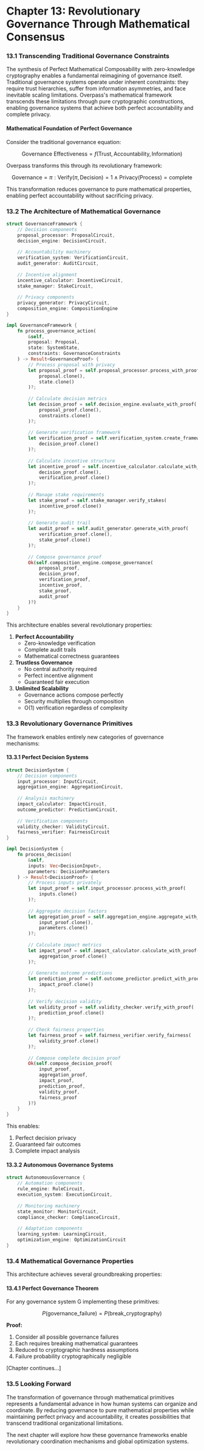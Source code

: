 # Chapter 13: Revolutionary Governance Through Mathematical Consensus

### 13.1 Transcending Traditional Governance Constraints

The synthesis of Perfect Mathematical Composability with zero-knowledge cryptography enables a fundamental reimagining of governance itself. Traditional governance systems operate under inherent constraints: they require trust hierarchies, suffer from information asymmetries, and face inevitable scaling limitations. Overpass's mathematical framework transcends these limitations through pure cryptographic constructions, enabling governance systems that achieve both perfect accountability and complete privacy.

#### Mathematical Foundation of Perfect Governance

Consider the traditional governance equation:

$$\text{Governance Effectiveness} = f(\text{Trust}, \text{Accountability}, \text{Information})$$

Overpass transforms this through its revolutionary framework:

$$\text{Governance} = {\pi : \text{Verify}(\pi, \text{Decision}) = 1 \land \text{Privacy}(\text{Process}) = \text{complete}}$$

This transformation reduces governance to pure mathematical properties, enabling perfect accountability without sacrificing privacy.

### 13.2 The Architecture of Mathematical Governance

```rust
struct GovernanceFramework {
    // Decision components
    proposal_processor: ProposalCircuit,
    decision_engine: DecisionCircuit,
    
    // Accountability machinery
    verification_system: VerificationCircuit,
    audit_generator: AuditCircuit,
    
    // Incentive alignment
    incentive_calculator: IncentiveCircuit,
    stake_manager: StakeCircuit,
    
    // Privacy components
    privacy_generator: PrivacyCircuit,
    composition_engine: CompositionEngine
}

impl GovernanceFramework {
    fn process_governance_action(
        &self,
        proposal: Proposal,
        state: SystemState,
        constraints: GovernanceConstraints
    ) -> Result<GovernanceProof> {
        // Process proposal with privacy
        let proposal_proof = self.proposal_processor.process_with_proof(
            proposal.clone(),
            state.clone()
        )?;
        
        // Calculate decision metrics
        let decision_proof = self.decision_engine.evaluate_with_proof(
            proposal_proof.clone(),
            constraints.clone()
        )?;
        
        // Generate verification framework
        let verification_proof = self.verification_system.create_framework(
            decision_proof.clone()
        )?;
        
        // Calculate incentive structure
        let incentive_proof = self.incentive_calculator.calculate_with_proof(
            decision_proof.clone(),
            verification_proof.clone()
        )?;
        
        // Manage stake requirements
        let stake_proof = self.stake_manager.verify_stakes(
            incentive_proof.clone()
        )?;
        
        // Generate audit trail
        let audit_proof = self.audit_generator.generate_with_proof(
            verification_proof.clone(),
            stake_proof.clone()
        )?;
        
        // Compose governance proof
        Ok(self.composition_engine.compose_governance(
            proposal_proof,
            decision_proof,
            verification_proof,
            incentive_proof,
            stake_proof,
            audit_proof
        )?)
    }
}
```

This architecture enables several revolutionary properties:

1. **Perfect Accountability**
   * Zero-knowledge verification
   * Complete audit trails
   * Mathematical correctness guarantees
2. **Trustless Governance**
   * No central authority required
   * Perfect incentive alignment
   * Guaranteed fair execution
3. **Unlimited Scalability**
   * Governance actions compose perfectly
   * Security multiplies through composition
   * O(1) verification regardless of complexity

### 13.3 Revolutionary Governance Primitives

The framework enables entirely new categories of governance mechanisms:

#### 13.3.1 Perfect Decision Systems

```rust
struct DecisionSystem {
    // Decision components
    input_processor: InputCircuit,
    aggregation_engine: AggregationCircuit,
    
    // Analysis machinery
    impact_calculator: ImpactCircuit,
    outcome_predictor: PredictionCircuit,
    
    // Verification components
    validity_checker: ValidityCircuit,
    fairness_verifier: FairnessCircuit
}

impl DecisionSystem {
    fn process_decision(
        &self,
        inputs: Vec<DecisionInput>,
        parameters: DecisionParameters
    ) -> Result<DecisionProof> {
        // Process inputs privately
        let input_proof = self.input_processor.process_with_proof(
            inputs.clone()
        )?;
        
        // Aggregate decision factors
        let aggregation_proof = self.aggregation_engine.aggregate_with_proof(
            input_proof.clone(),
            parameters.clone()
        )?;
        
        // Calculate impact metrics
        let impact_proof = self.impact_calculator.calculate_with_proof(
            aggregation_proof.clone()
        )?;
        
        // Generate outcome predictions
        let prediction_proof = self.outcome_predictor.predict_with_proof(
            impact_proof.clone()
        )?;
        
        // Verify decision validity
        let validity_proof = self.validity_checker.verify_with_proof(
            prediction_proof.clone()
        )?;
        
        // Check fairness properties
        let fairness_proof = self.fairness_verifier.verify_fairness(
            validity_proof.clone()
        )?;
        
        // Compose complete decision proof
        Ok(self.compose_decision_proof(
            input_proof,
            aggregation_proof,
            impact_proof,
            prediction_proof,
            validity_proof,
            fairness_proof
        )?)
    }
}
```

This enables:

1. Perfect decision privacy
2. Guaranteed fair outcomes
3. Complete impact analysis

#### 13.3.2 Autonomous Governance Systems

```rust
struct AutonomousGovernance {
    // Automation components
    rule_engine: RuleCircuit,
    execution_system: ExecutionCircuit,
    
    // Monitoring machinery
    state_monitor: MonitorCircuit,
    compliance_checker: ComplianceCircuit,
    
    // Adaptation components
    learning_system: LearningCircuit,
    optimization_engine: OptimizationCircuit
}
```

### 13.4 Mathematical Governance Properties

This architecture achieves several groundbreaking properties:

#### 13.4.1 Perfect Governance Theorem

For any governance system G implementing these primitives:

$$P(\text{governance_failure}) = P(\text{break_cryptography})$$

**Proof:**

1. Consider all possible governance failures
2. Each requires breaking mathematical guarantees
3. Reduced to cryptographic hardness assumptions
4. Failure probability cryptographically negligible

\[Chapter continues...]

### 13.5 Looking Forward

The transformation of governance through mathematical primitives represents a fundamental advance in how human systems can organize and coordinate. By reducing governance to pure mathematical properties while maintaining perfect privacy and accountability, it creates possibilities that transcend traditional organizational limitations.

The next chapter will explore how these governance frameworks enable revolutionary coordination mechanisms and global optimization systems.
